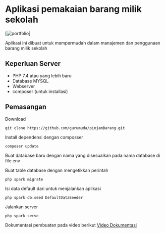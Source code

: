 # Aplikasi pemakaian barang milik sekolah
[![portfolio](https://img.shields.io/badge/PHP-777BB4?style=for-the-badge&logo=php&logoColor=white)]

Aplikasi ini dibuat untuk mempermudah dalam manajemen dan penggunaan barang milik sekolah

## Keperluan Server

- PHP 7.4 atau yang lebih baru
- Database MYSQL
- Webserver
- composer (untuk installasi)

## Pemasangan

Download

```base
git clone https://github.com/gurumuda/pinjamBarang.git
```

Install dependensi dengan composser

```base
composer update
```
Buat database baru dengan nama yang disesuaikan pada nama database di file env

Buat table database dengan mengetikkan perintah
```base
php spark migrate
```

Isi data default dari untuk menjalankan aplikasi
```base
php spark db:seed DefaultDataSeeder
```

Jalankan server
```base
php spark serve
```

Dokumentasi pembuatan pada video berikut
[Video Dokumentasi](https://www.youtube.com/playlist?list=PLCQQ4mSKjCBs2poBOMMUZdCn1mcavcw2i)
